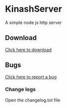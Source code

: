 <h1>KinashServer</h1>
A simple node js http server
<h2>Download</h2>
<a href="https://github.com/andriy332/KinashServer/releases/">Click here to download</a>
<h2>Bugs</h2>
<a href="https://github.com/andriy332/KinashServer/issues">Click here to report a bug</a>
<h3>Change logs</h3
<p>Open the changelog.txt file</p>
